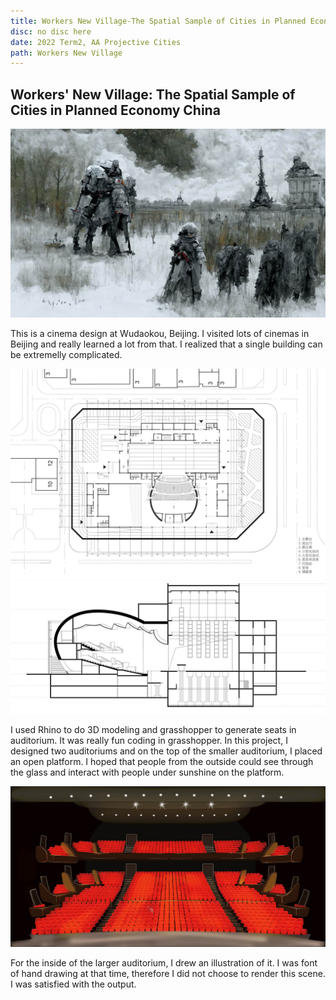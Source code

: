 ```yaml
---
title: Workers New Village-The Spatial Sample of Cities in Planned Economy China
disc: no disc here
date: 2022 Term2, AA Projective Cities
path: Workers New Village
---
```

<special>
</special>

## Workers' New Village: The Spatial Sample of Cities in Planned Economy China

![Facade](../images/articles/design_02/TimeToDisco_Yheee.jpg)

This is a cinema design at Wudaokou, Beijing. I visited lots of cinemas in Beijing and really learned a lot from that. I realized that a single building can be extremelly complicated.

![Plan](../images/articles/design_02/Plan.jpg)
![Section](../images/articles/design_02/Section.jpg)

I used Rhino to do 3D modeling and grasshopper to generate seats in auditorium. It was really fun coding in grasshopper. In this project, I designed two auditoriums and on the top of the smaller auditorium, I placed an open platform. I hoped that people from the outside could see through the glass and interact with people under sunshine on the platform.

![Inner Perspective](../images/articles/design_02/Inner_Perspective.jpg)

For the inside of the larger auditorium, I drew an illustration of it. I was font of hand drawing at that time, therefore I did not choose to render this scene. I was satisfied with the output.